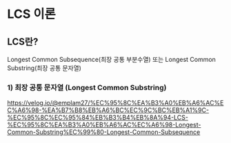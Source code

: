 # LCS 이론



## LCS란?

Longest Common Subsequence(최장 공통 부분수열) 또는 Longest Common Substring(최장 공통 문자열)



### 1) 최장 공통 문자열 (Longest Common Substring)



https://velog.io/@emplam27/%EC%95%8C%EA%B3%A0%EB%A6%AC%EC%A6%98-%EA%B7%B8%EB%A6%BC%EC%9C%BC%EB%A1%9C-%EC%95%8C%EC%95%84%EB%B3%B4%EB%8A%94-LCS-%EC%95%8C%EA%B3%A0%EB%A6%AC%EC%A6%98-Longest-Common-Substring%EC%99%80-Longest-Common-Subsequence